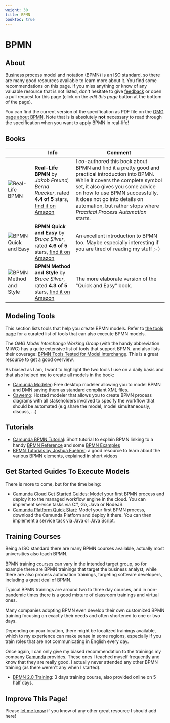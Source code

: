 ```yaml
---
weight: 30
title: BPMN
bookToc: true
---
```


# BPMN

## About

Business process model and notation (BPMN) is an ISO standard, so there are many good resources available to learn more about it. You find some recommendations on this page. If you miss anything or know of any valuable resource that is not listed, don't hesitate to give [feedback](../feedback/) or open a pull request for this page (click on the *edit this page* button at the bottom of the page).

You can find the current version of the specification as PDF file on the [OMG page about BPMN](https://www.omg.org/spec/BPMN/). Note that is is absolutely **not** necessary to read through the specification when you want to apply BPMN in real-life!


## Books

|         | Info           | Comment  |
| ------------- | ------------ | ----- |
| ![Real-Life BPMN](https://m.media-amazon.com/images/I/41rmisGVyyL._SY346_.jpg) | **Real-Life BPMN** by *Jakob Freund, Bernd Ruecker*, rated **4.4 of 5** stars, [find it on Amazon](https://www.amazon.com/-/dp/B07XC6R17R/) | I co-authored this book about BPMN and find it a pretty good and practical introduction into BPMN. While it covers the complete symbol set, it also gives you some advice on how to use BPMN successfully. It does not go into details on automation, but rather stops where *Practical Process Automation* starts. | 
| ![BPMN Quick and Easy](https://images-na.ssl-images-amazon.com/images/I/41vS1mx6+kL._SX404_BO1,204,203,200_.jpg) | **BPMN Quick and Easy** by *Bruce Silver*, rated **4.6 of 5** stars, [find it on Amazon](https://www.amazon.com/-/dp/098236816X/) | An excellent introduction to BPMN too. Maybe especially interesting if you are tired of reading my stuff ;-) | 
| ![BPMN Method and Style](https://images-na.ssl-images-amazon.com/images/I/41mm54UCksL._SX404_BO1,204,203,200_.jpg) | **BPMN Method and Style** by *Bruce Silver*, rated **4.3 of 5** stars, [find it on Amazon](https://www.amazon.com/-/dp/0982368119/) | The more elaborate version of the "Quick and Easy" book. | 


## Modeling Tools

This section lists tools that help you create BPMN models. Refer to [the tools page](../tools/) for a curated list of tools that can also execute BPMN models.

The *OMG Model Interchange Working Group* (with the handy abbreviation MIWG) has a quite extensive list of tools that support BPMN, and also lists their coverage: [BPMN Tools Tested for Model Interchange](http://bpmn-miwg.github.io/bpmn-miwg-tools/). This is a great resource to get a good overview. 

As biased as I am, I want to highlight the two tools I use on a daily basis and that also helped me to create all models in the book:

- [Camunda Modeler](https://camunda.com/download/modeler/): Free desktop modeler allowing you to model BPMN and DMN saving them as standard compliant XML files.
- [Cawemo](https://camunda.com/products/camunda-bpm/cawemo/): Hosted modeler that allows you to create BPMN process diagrams with all stakeholders involved to specify the workflow that should be automated (e.g share the model, model simultaneously, discuss, ...)

## Tutorials

- [Camunda BPMN Tutorial](https://camunda.com/bpmn/): Short tutorial to explain BPMN linking to a handy [BPMN Reference](https://camunda.com/bpmn/reference/) and some [BPMN Examples](https://camunda.com/bpmn/examples/)
- [BPMN Tutorials by Joshua Fuehrer](https://www.youtube.com/channel/UC61gc9Tu7qdmHYORebjioaQ/videos): a good resource to learn about the various BPMN elements, explained in short videos

## Get Started Guides To Execute Models

There is more to come, but for the time being:

- [Camunda Cloud Get Started Guides](https://docs.camunda.io/docs/guides/): Model your first BPMN process and deploy it to the managed workflow engine in the cloud. You can implement service tasks via C#, Go, Java or NodeJS.
- [Camunda Platform Quick Start](https://docs.camunda.org/get-started/quick-start/): Model your first BPMN process, download the Camunda Platform and deploy it there. You can then implement a service task via Java or Java Script.

## Training Courses

Being a ISO standard there are many BPMN courses available, actually most universities also teach BPMN.

BPMN training courses can vary in the intended target group, so for example there are BPMN trainings that target the business analyst, while there are also process automation trainings, targeting software developers, including a great deal of BPMN. 

Typical BPMN trainings are around two to three day courses, and in non-pandemic times there is a good mixture of classroom trainings and virtual ones. 

Many companies adopting BPMN even develop their own customized BPMN training focusing on exactly their needs and often shortened to one or two days.

Depending on your location, there might be localized trainings available, which to my experience can make sense in some regions, especially if you train roles that are not communicating in English every day.

Once again, I can only give my biased recommendation to the trainings my company [Camunda](https://camunda.com/) provides. These ones I teached myself frequently and know that they are really good. I actually never attended any other BPMN training (as there weren't any when I started).

- [BPMN 2.0 Training](https://camunda.com/services/training/bpmn-training/): 3 days training course, also provided online on 5 half days.

## Improve This Page!

Please [let me know](../feedback/) if you know of any other great resource I should add here!


